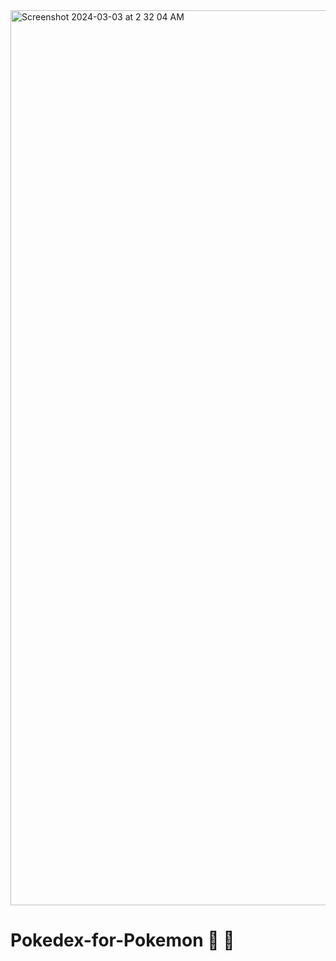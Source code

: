 <img width="1432" alt="Screenshot 2024-03-03 at 2 32 04 AM" src="https://github.com/teli203/pokedex-of-pokemon/assets/68035449/c60e80bc-acc1-4d3d-9e77-4241cd0be000">

# Pokedex-for-Pokemon 🐲  🐉
